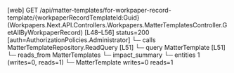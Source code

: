 [web] GET /api/matter-templates/for-workpaper-record-template/{workpaperRecordTemplateId:Guid}  (Workpapers.Next.API.Controllers.Workpapers.MatterTemplatesController.GetAllByWorkpaperRecord)  [L48–L56] status=200 [auth=AuthorizationPolicies.Administrator]
  └─ calls MatterTemplateRepository.ReadQuery [L51]
  └─ query MatterTemplate [L51]
    └─ reads_from MatterTemplates
  └─ impact_summary
    └─ entities 1 (writes=0, reads=1)
      └─ MatterTemplate writes=0 reads=1

